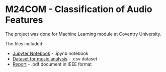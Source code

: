 # M24COM - Classification of Audio Features 


The project was done for Machine Learning module at Coventry University.

The files included:
 * [Jupyter Notebook](https://github.com/pyxelr/M24COM_Classification_in_Python/blob/master/m24com_classification.ipynb) - .ipynb notebook
 * [Dataset for music analysis](https://github.com/pyxelr/M25COM_Classification_in_Python/blob/master/musicclean.csv) - .csv dataset
 * [Report](https://drive.google.com/file/d/1DMWeva9npAMQCj7xFgCNxM1zOvxXSs0K/view?usp=sharing) - .pdf document in IEEE format
